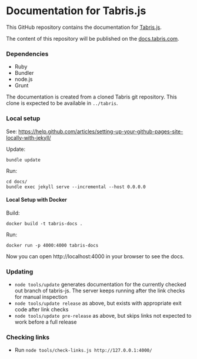 # Documentation for Tabris.js

This GitHub repository contains the documentation for [Tabris.js](https://tabris.com).

The content of this repository will be published on the [docs.tabris.com](https://docs.tabris.com).

### Dependencies

- Ruby
- Bundler
- node.js
- Grunt

The documentation is created from a cloned Tabris git repository.
This clone is expected to be available in `../tabris`.

### Local setup

See: https://help.github.com/articles/setting-up-your-github-pages-site-locally-with-jekyll/

Update:

    bundle update

Run:

    cd docs/
    bundle exec jekyll serve --incremental --host 0.0.0.0

#### Local Setup with Docker

Build:

    docker build -t tabris-docs .

Run:

    docker run -p 4000:4000 tabris-docs

Now you can open http://localhost:4000 in your browser to see the docs.

### Updating

- `node tools/update` generates documentation for the currently checked out branch of tabris-js. The server keeps running after the link checks for manual inspection
- `node tools/update release` as above, but exists with appropriate exit code after link checks
- `node tools/update pre-release` as above, but skips links not expected to work before a full release

### Checking links

- Run `node tools/check-links.js http://127.0.0.1:4000/`
